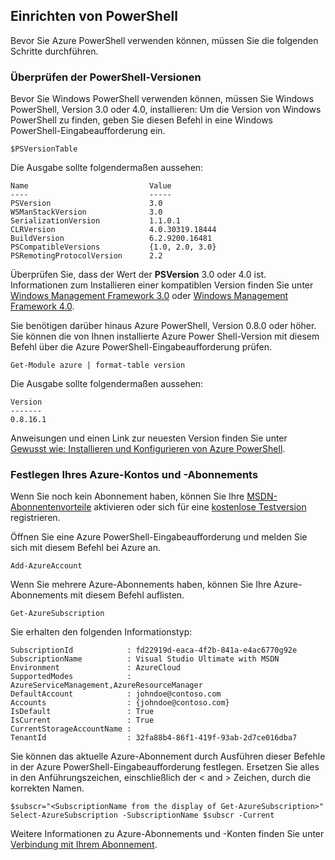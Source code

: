 <properties services="virtual-machines" title="Setting up PowerShell" authors="JoeDavies-MSFT" solutions="" manager="timlt" editor="tysonn" />

<tags
   ms.service="virtual-machines"
   ms.devlang="na"
   ms.topic="article"
   ms.tgt_pltfrm=""
   ms.workload="infrastructure"
   ms.date="05/12/2015"
   ms.author="josephd" />

## Einrichten von PowerShell

Bevor Sie Azure PowerShell verwenden können, müssen Sie die folgenden Schritte durchführen.

### Überprüfen der PowerShell-Versionen

Bevor Sie Windows PowerShell verwenden können, müssen Sie Windows PowerShell, Version 3.0 oder 4.0, installieren: Um die Version von Windows PowerShell zu finden, geben Sie diesen Befehl in eine Windows PowerShell-Eingabeaufforderung ein.

	$PSVersionTable

Die Ausgabe sollte folgendermaßen aussehen:

	Name                           Value
	----                           -----
	PSVersion                      3.0
	WSManStackVersion              3.0
	SerializationVersion           1.1.0.1
	CLRVersion                     4.0.30319.18444
	BuildVersion                   6.2.9200.16481
	PSCompatibleVersions           {1.0, 2.0, 3.0}
	PSRemotingProtocolVersion      2.2

Überprüfen Sie, dass der Wert der **PSVersion** 3.0 oder 4.0 ist. Informationen zum Installieren einer kompatiblen Version finden Sie unter [Windows Management Framework 3.0](http://www.microsoft.com/download/details.aspx?id=34595) oder [Windows Management Framework 4.0](http://www.microsoft.com/download/details.aspx?id=40855).

Sie benötigen darüber hinaus Azure PowerShell, Version 0.8.0 oder höher. Sie können die von Ihnen installierte Azure Power Shell-Version mit diesem Befehl über die Azure PowerShell-Eingabeaufforderung prüfen.

	Get-Module azure | format-table version

Die Ausgabe sollte folgendermaßen aussehen:

	Version
	-------
	0.8.16.1

Anweisungen und einen Link zur neuesten Version finden Sie unter [Gewusst wie: Installieren und Konfigurieren von Azure PowerShell](powershell-install-configure.md).


### Festlegen Ihres Azure-Kontos und -Abonnements

Wenn Sie noch kein Abonnement haben, können Sie Ihre [MSDN-Abonnentenvorteile](https://azure.microsoft.com/pricing/member-offers/msdn-benefits-details/) aktivieren oder sich für eine [kostenlose Testversion](https://azure.microsoft.com/pricing/free-trial/) registrieren.

Öffnen Sie eine Azure PowerShell-Eingabeaufforderung und melden Sie sich mit diesem Befehl bei Azure an.

	Add-AzureAccount

Wenn Sie mehrere Azure-Abonnements haben, können Sie Ihre Azure-Abonnements mit diesem Befehl auflisten.

	Get-AzureSubscription

Sie erhalten den folgenden Informationstyp:

	SubscriptionId            : fd22919d-eaca-4f2b-841a-e4ac6770g92e
	SubscriptionName          : Visual Studio Ultimate with MSDN
	Environment               : AzureCloud
	SupportedModes            : AzureServiceManagement,AzureResourceManager
	DefaultAccount            : johndoe@contoso.com
	Accounts                  : {johndoe@contoso.com}
	IsDefault                 : True
	IsCurrent                 : True
	CurrentStorageAccountName : 
	TenantId                  : 32fa88b4-86f1-419f-93ab-2d7ce016dba7

Sie können das aktuelle Azure-Abonnement durch Ausführen dieser Befehle in der Azure PowerShell-Eingabeaufforderung festlegen. Ersetzen Sie alles in den Anführungszeichen, einschließlich der < and > Zeichen, durch die korrekten Namen.

	$subscr="<SubscriptionName from the display of Get-AzureSubscription>"
	Select-AzureSubscription -SubscriptionName $subscr -Current	

Weitere Informationen zu Azure-Abonnements und -Konten finden Sie unter [Verbindung mit Ihrem Abonnement](powershell-install-configure.md#Connect).

<!---HONumber=AcomDC_0128_2016-->